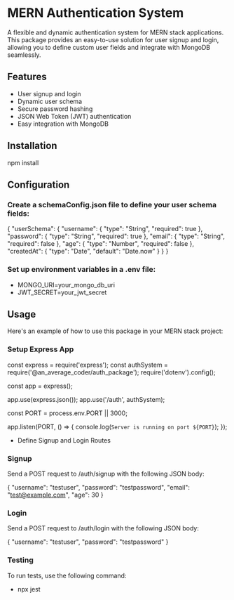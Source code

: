 # MERN Authentication System

A flexible and dynamic authentication system for MERN stack applications. This package provides an easy-to-use solution for user signup and login, allowing you to define custom user fields and integrate with MongoDB seamlessly.

## Features

- User signup and login
- Dynamic user schema
- Secure password hashing
- JSON Web Token (JWT) authentication
- Easy integration with MongoDB

## Installation

npm install <your-package-name>


## Configuration
### Create a schemaConfig.json file to define your user schema fields:

{
    "userSchema": {
        "username": { "type": "String", "required": true },
        "password": { "type": "String", "required": true },
        "email": { "type": "String", "required": false },
        "age": { "type": "Number", "required": false },
        "createdAt": { "type": "Date", "default": "Date.now" }
    }
}

### Set up environment variables in a .env file:

- MONGO_URI=your_mongo_db_uri
- JWT_SECRET=your_jwt_secret
## Usage
Here's an example of how to use this package in your MERN stack project:

### Setup Express App

const express = require('express');
const authSystem = require('@an_average_coder/auth_package');
require('dotenv').config();

const app = express();

app.use(express.json());
app.use('/auth', authSystem);

const PORT = process.env.PORT || 3000;

app.listen(PORT, () => {
    console.log(`Server is running on port ${PORT}`);
});

- Define Signup and Login Routes

### Signup

Send a POST request to /auth/signup with the following JSON body:

{
    "username": "testuser",
    "password": "testpassword",
    "email": "test@example.com",
    "age": 30
}
### Login

Send a POST request to /auth/login with the following JSON body:

{
    "username": "testuser",
    "password": "testpassword"
}

### Testing
To run tests, use the following command:

- npx jest

